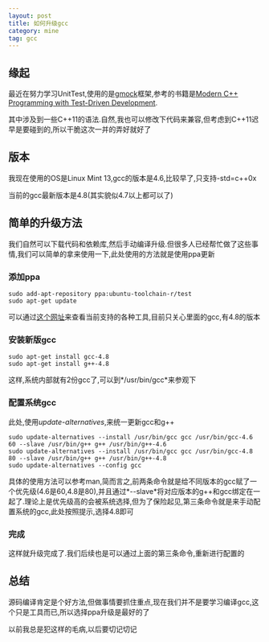 ```yaml
---
layout: post
title: 如何升级gcc
category: mine
tag: gcc
---
```


## 缘起

最近在努力学习UnitTest,使用的是[gmock][gmock]框架,参考的书籍是[Modern C++ Programming with Test-Driven Development][cpp book].

其中涉及到一些C++11的语法.自然,我也可以修改下代码来兼容,但考虑到C++11迟早是要碰到的,所以干脆这次一并的弄好就好了

## 版本

我现在使用的OS是Linux Mint 13,gcc的版本是4.6,比较早了,只支持-std=c++0x

当前的gcc最新版本是4.8(其实貌似4.7以上都可以了)

## 简单的升级方法

我们自然可以下载代码和依赖库,然后手动编译升级.但很多人已经帮忙做了这些事情,我们可以简单的拿来使用一下,此处使用的方法就是使用ppa更新

### 添加ppa

    sudo add-apt-repository ppa:ubuntu-toolchain-r/test
    sudo apt-get update

可以通过[这个网址][ppa]来查看当前支持的各种工具,目前只关心里面的gcc,有4.8的版本

### 安装新版gcc

    sudo apt-get install gcc-4.8
    sudo apt-get install g++-4.8

这样,系统内部就有2份gcc了,可以到*/usr/bin/gcc*来参观下

### 配置系统gcc

此处,使用*update-alternatives*,来统一更新gcc和g++

    sudo update-alternatives --install /usr/bin/gcc gcc /usr/bin/gcc-4.6 60 --slave /usr/bin/g++ g++ /usr/bin/g++-4.6
    sudo update-alternatives --install /usr/bin/gcc gcc /usr/bin/gcc-4.8 80 --slave /usr/bin/g++ g++ /usr/bin/g++-4.8
    sudo update-alternatives --config gcc

具体的使用方法可以参考man,简而言之,前两条命令就是给不同版本的gcc赋了一个优先级(4.6是60,4.8是80),并且通过*--slave*将对应版本的g++和gcc绑定在一起了.理论上是优先级高的会被系统选择,但为了保险起见,第三条命令就是来手动配置系统的gcc,此处按照提示,选择4.8即可

### 完成

这样就升级完成了.我们后续也是可以通过上面的第三条命令,重新进行配置的

## 总结

源码编译肯定是个好方法,但做事情要抓住重点,现在我们并不是要学习编译gcc,这个只是工具而已,所以选择ppa升级是最好的了

以前我总是犯这样的毛病,以后要切记切记

[gmock]: https://code.google.com/p/googlemock/ "gmock"
[cpp book]: http://pragprog.com/book/lotdd/modern-c-programming-with-test-driven-development
[ppa]: https://launchpad.net/~ubuntu-toolchain-r/+archive/test
